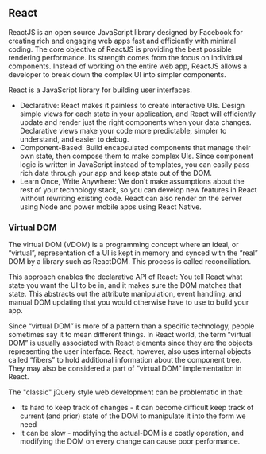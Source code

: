 ## React 
ReactJS is an open source JavaScript library designed by Facebook for creating rich and engaging web apps fast and efficiently with minimal coding. The core objective of ReactJS is providing the best possible rendering performance. Its strength comes from the focus on individual components. Instead of working on the entire web app, ReactJS allows a developer to break down the complex UI into simpler components.

React is a JavaScript library for building user interfaces.

- Declarative: React makes it painless to create interactive UIs. Design simple views for each state in your application, and React will efficiently update and render just the right components when your data changes. Declarative views make your code more predictable, simpler to understand, and easier to debug.
- Component-Based: Build encapsulated components that manage their own state, then compose them to make complex UIs. Since component logic is written in JavaScript instead of templates, you can easily pass rich data through your app and keep state out of the DOM.
- Learn Once, Write Anywhere: We don't make assumptions about the rest of your technology stack, so you can develop new features in React without rewriting existing code. React can also render on the server using Node and power mobile apps using React Native.


### Virtual DOM
The virtual DOM (VDOM) is a programming concept where an ideal, or “virtual”, representation of a UI is kept in memory and synced with the “real” DOM by a library such as ReactDOM. This process is called reconciliation.

This approach enables the declarative API of React: You tell React what state you want the UI to be in, and it makes sure the DOM matches that state. This abstracts out the attribute manipulation, event handling, and manual DOM updating that you would otherwise have to use to build your app.

Since “virtual DOM” is more of a pattern than a specific technology, people sometimes say it to mean different things. In React world, the term “virtual DOM” is usually associated with React elements since they are the objects representing the user interface. React, however, also uses internal objects called “fibers” to hold additional information about the component tree. They may also be considered a part of “virtual DOM” implementation in React.

The "classic" jQuery style web development can be problematic in that:
- Its hard to keep track of changes - it can become difficult keep track of current (and prior) 
state of the DOM to manipulate it into the form we need
- It can be slow - modifying the actual-DOM is a costly operation, and modifying the DOM
on every change can cause poor performance.
